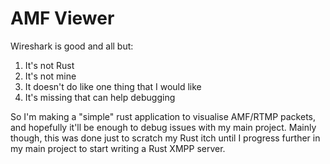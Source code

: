 # AMF Viewer

Wireshark is good and all but:
1) It's not Rust
2) It's not mine
3) It doesn't do like one thing that I would like
4) It's missing that can help debugging

So I'm making a "simple" rust application to visualise AMF/RTMP packets, and hopefully it'll be
enough to debug issues with my main project. Mainly though, this was done just to scratch my
Rust itch until I progress further in my main project to start writing a Rust XMPP server.